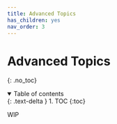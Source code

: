 ```yaml
---
title: Advanced Topics
has_children: yes
nav_order: 3
---
```

# Advanced Topics
{: .no_toc}

<details open markdown="block">
  <summary>
    Table of contents
  </summary>
  {: .text-delta }
1. TOC
{:toc}
</details>

WIP